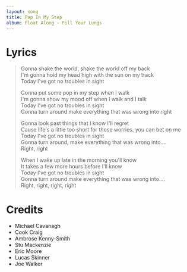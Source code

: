 ```yaml
---
layout: song
title: Pop In My Step
album: Float Along - Fill Your Lungs
---
```


# Lyrics

> Gonna shake the world, shake the world off my back  
> I'm gonna hold my head high with the sun on my track  
> Today I've got no troubles in sight  
>  
> Gonna put some pop in my step when I walk  
> I'm gonna show my mood off when I walk and I talk  
> Today I've got no troubles in sight  
> Gonna turn around make everything that was wrong into right  
>  
> Gonna look past things that I know I'll regret  
> Cause life's a little too short for those worries, you can bet on me  
> Today I've got no troubles in sight  
> Gonna turn around, make everything that was wrong into....  
> Right, right  
>  
> When I wake up late in the morning you'll know  
> It takes a few more hours before I'll know  
> Today I've got no troubles in sight  
> Gonna turn around make everything that was wrong into....  
> Right, right, right, right  

# Credits

* Michael Cavanagh
* Cook Craig
* Ambrose Kenny-Smith
* Stu Mackenzie
* Eric Moore
* Lucas Skinner
* Joe Walker
